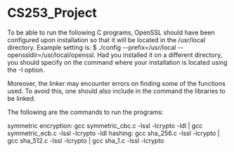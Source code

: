 # CS253_Project

To be able to run the following C programs, OpenSSL should have been configured upon installation so that it will be located in the /usr/local directory. Example setting is: $ ./config --prefix=/usr/local --openssldir=/usr/local/openssl. Had you installed it on a different directory, you should specify on the command where your installation is located using the -I option. 

Moreover, the linker may encounter errors on finding some of the functions used. To avoid this, one should also include in the command the libraries to be linked.

The following are the commands to run the programs:

symmetric encryption: gcc symmetric_cbc.c -lssl -lcrypto -ldl | gcc symmetric_ecb.c -lssl -lcrypto -ldl
hashing: gcc sha_256.c -lssl -lcrypto | gcc sha_512.c -lssl -lcrypto | gcc sha_1.c -lssl -lcrypto
